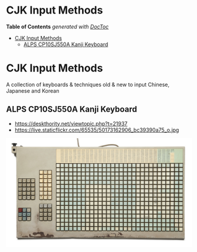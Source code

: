 


# CJK Input Methods

<!-- START doctoc generated TOC please keep comment here to allow auto update -->
<!-- DON'T EDIT THIS SECTION, INSTEAD RE-RUN doctoc TO UPDATE -->
**Table of Contents**  *generated with [DocToc](https://github.com/thlorenz/doctoc)*

- [CJK Input Methods](#cjk-input-methods)
  - [ALPS CP10SJ550A Kanji Keyboard](#alps-cp10sj550a-kanji-keyboard)

<!-- END doctoc generated TOC please keep comment here to allow auto update -->


# CJK Input Methods


A collection of keyboards &amp; techniques old &amp; new to input Chinese, Japanese and Korean

## ALPS CP10SJ550A Kanji Keyboard

* https://deskthority.net/viewtopic.php?t=21937
* https://live.staticflickr.com/65535/50173162906_bc39390a75_o.jpg

![](https://github.com/loveencounterflow/cjk-input-methods/raw/main/ALPS%20CP10SJ550A%20Kanji%20Keyboard/50173162906_bc39390a75_o.small.jpg)


